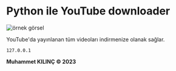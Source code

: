 # Python ile YouTube downloader

![örnek görsel](https://user-images.githubusercontent.com/71228518/219874452-519708b3-2bbd-41d8-9629-6b17c72c91e6.png)

YouTube'da yayınlanan tüm videoları indirmenize olanak sağlar.

`127.0.0.1`

**Muhammet KILINÇ © 2023**
